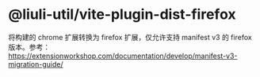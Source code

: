 # @liuli-util/vite-plugin-dist-firefox

将构建的 chrome 扩展转换为 firefox 扩展，仅允许支持 manifest v3 的 firefox 版本。参考：<https://extensionworkshop.com/documentation/develop/manifest-v3-migration-guide/>
